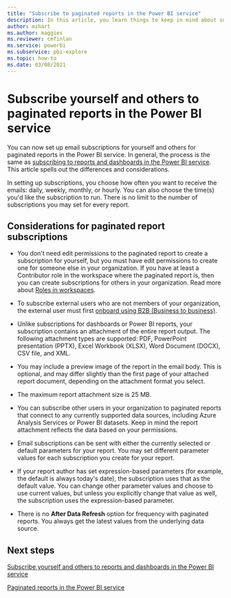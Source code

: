```yaml
---
title: "Subscribe to paginated reports in the Power BI service"
description: In this article, you learn things to keep in mind about subscribing to paginated reports in the Power BI service. 
author: mihart
ms.author: maggies
ms.reviewer: cmfinlan
ms.service: powerbi
ms.subservice: pbi-explore
ms.topic: how-to
ms.date: 03/08/2021
---
```


# Subscribe yourself and others to paginated reports in the Power BI service 

You can now set up email subscriptions for yourself and others for paginated reports in the Power BI service. In general, the process is the same as [subscribing to reports and dashboards in the Power BI service](end-user-subscribe.md). This article spells out the differences and considerations. 

In setting up subscriptions, you choose how often you want to receive the emails: daily, weekly, monthly, or hourly. You can also choose the time(s) you'd like the subscription to run. There is no limit to the number of subscriptions you may set for every report. 

## Considerations for paginated report subscriptions 

- You don't need edit permissions to the paginated report to create a subscription for yourself, but you must have edit permissions to create one for someone else in your organization. If you have at least a Contributor role in the workspace where the paginated report is, then you can create subscriptions for others in your organization. Read more about [Roles in workspaces](../collaborate-share/service-roles-new-workspaces.md).

- To subscribe external users who are not members of your organization, the external user must first [onboard using B2B (Business to business)](/power-platform/admin/invite-users-azure-active-directory-b2b-collaboration). 

- Unlike subscriptions for dashboards or Power BI reports, your subscription contains an attachment of the entire report output.  The following attachment types are supported: PDF, PowerPoint presentation (PPTX), Excel Workbook (XLSX), Word Document (DOCX), CSV file, and XML.

- You may include a preview image of the report in the email body.  This is optional, and may differ slightly than the first page of your attached report document, depending on the attachment format you select.

- The maximum report attachment size is 25 MB.

- You can subscribe other users in your organization to paginated reports that connect to any currently supported data sources, including Azure Analysis Services or Power BI datasets. Keep in mind the report attachment reflects the data based on your permissions. 

- Email subscriptions can be sent with either the currently selected or default parameters for your report.  You may set different parameter values for each subscription you create for your report. 

- If your report author has set expression-based parameters (for example, the default is always today's date), the subscription uses that as the default value. You can change other parameter values and choose to use current values, but unless you explicitly change that value as well, the subscription uses the expression-based parameter.

- There is no **After Data Refresh** option for frequency with paginated reports. You always get the latest values from the underlying data source. 

## Next steps

[Subscribe yourself and others to reports and dashboards in the Power BI service](../collaborate-share/service-report-subscribe.md)

[Paginated reports in the Power BI service](end-user-paginated-report.md)
